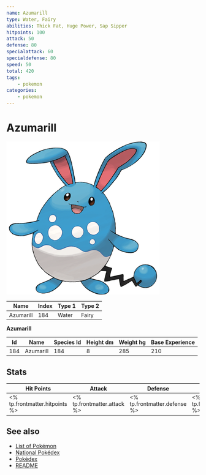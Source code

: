 ```yaml
---
name: Azumarill
type: Water, Fairy
abilities: Thick Fat, Huge Power, Sap Sipper
hitpoints: 100
attack: 50
defense: 80
specialattack: 60
specialdefense: 80
speed: 50
total: 420
tags:
    - pokemon
categories:
    - pokemon
---
```


# Azumarill


![Azumarill](images/184.png)

| **Name** | **Index** | **Type 1** | **Type 2** |
|----|----|----|----|
| Azumarill | 184 | Water | Fairy  |

**Azumarill** 




| **Id** | **Name** | **Species Id** | **Height dm** | **Weight hg** | **Base Experience** |
|--------|----------|----------------|------------|------------|---------------------|
| 184 | Azumarill | 184 | 8 | 285 | 210 |



## Stats

| **Hit Points** | **Attack** | **Defense** | **Special Attack** | **Special Defense** | **Speed** | **Total** |
|----------------|------------|-------------|--------------------|---------------------|-----------|-----------|
| <% tp.frontmatter.hitpoints %> | <% tp.frontmatter.attack %> | <% tp.frontmatter.defense %> | <% tp.frontmatter.specialattack %> | <% tp.frontmatter.specialdefense %> | <% tp.frontmatter.speed %> | <% tp.frontmatter.total %> |

## See also

- [List of Pokémon](../pokemon.md)
- [National Pokédex](../national_pokedex.md)
- [Pokédex](../pokedex.md)
- [README](../README.md)
